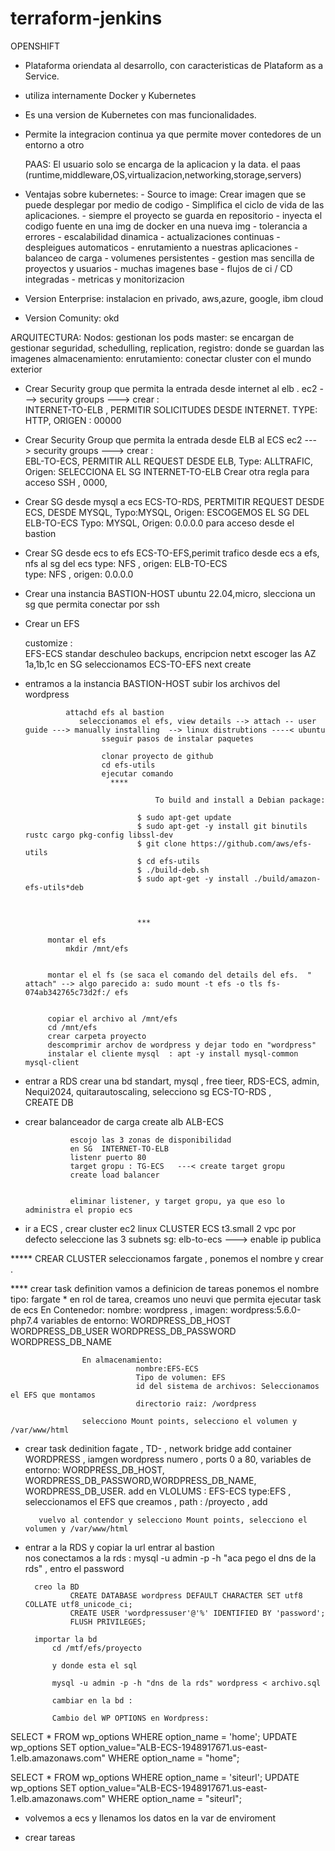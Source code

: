 # terraform-jenkins

OPENSHIFT

- Plataforma oriendata al desarrollo, con caracteristicas de Plataform as a Service.
- utiliza internamente Docker y Kubernetes
- Es una version de Kubernetes con mas funcionalidades. 
- Permite la integracion continua ya que permite mover contedores de un entorno a otro 

    PAAS: El usuario solo se encarga de la aplicacion y la data.
          el paas (runtime,middleware,OS,virtualizacion,networking,storage,servers)

- Ventajas sobre kubernetes: 
        - Source to image: Crear imagen que se puede desplegar por medio de codigo
        - Simplifica el ciclo de vida de las aplicaciones.
        - siempre el proyecto se guarda en repositorio
        - inyecta el codigo fuente en una img de docker en una nueva img
        - tolerancia a errores
        - escalabilidad dinamica
        - actualizaciones continuas
        - despleigues automaticos
        - enrutamiento a nuestras aplicaciones
        - balanceo de carga
        - volumenes persistentes
        - gestion mas sencilla de proyectos y usuarios
        - muchas imagenes base
        - flujos de ci / CD integradas
        - metricas y monitorizacion

- Version Enterprise: instalacion en privado, aws,azure, google, ibm cloud
- Version Comunity: okd 

ARQUITECTURA:
    Nodos: gestionan los pods
    master: se encargan de gestionar  seguridad, schedulling, replication, 
    registro: donde se guardan las imagenes
    almacenamiento:
    enrutamiento: conectar cluster con el mundo exterior







- Crear Security group que permita la entrada desde internet al elb .
			ec2 ---> security groups ---> crear :  
					INTERNET-TO-ELB , PERMITIR SOLICITUDES DESDE INTERNET. 
					TYPE: HTTP, ORIGEN : 00000	

- Crear Security Group   que permita la entrada desde ELB  al ECS 
			ec2 ---> security groups ---> crear :  
					EBL-TO-ECS, PERMITIR  ALL REQUEST DESDE ELB,
					Type: ALLTRAFIC, Origen: SELECCIONA EL SG  INTERNET-TO-ELB
					Crear otra regla para acceso SSH , 0000,

- Crear SG  desde mysql a ecs 
			ECS-TO-RDS, PERTMITIR REQUEST DESDE ECS, DESDE MYSQL,
			Typo:MYSQL,  Origen: ESCOGEMOS EL SG DEL ELB-TO-ECS
			Typo: MYSQL, Origen: 0.0.0.0 para acceso desde el bastion 

- Crear SG desde ecs to efs
			ECS-TO-EFS,perimit trafico desde ecs a efs, nfs al sg del ecs 
			type: NFS , origen: ELB-TO-ECS  
			type: NFS , origen: 0.0.0.0
			 
- Crear una instancia 
			BASTION-HOST
			ubuntu 22.04,micro, slecciona un sg que permita conectar por ssh 

- Crear un EFS
	 
	customize :   
			EFS-ECS
			standar
			deschuleo backups, encripcion
			netxt 
			escoger las AZ 1a,1b,1c   en SG seleccionamos ECS-TO-EFS 
			next
			create
			
-  entramos a la instancia BASTION-HOST 
				subir los archivos del wordpress 
				
				
				attachd efs al bastion
				   seleccionamos el efs, view details --> attach -- user guide ---> manually installing  --> linux distrubtions ----< ubuntu 
						sseguir pasos de instalar paquetes 
						     
						clonar proyecto de github
						cd efs-utils
						ejecutar comando
						  ****
						      
									To build and install a Debian package:

								$ sudo apt-get update
								$ sudo apt-get -y install git binutils rustc cargo pkg-config libssl-dev
								$ git clone https://github.com/aws/efs-utils
								$ cd efs-utils
								$ ./build-deb.sh
								$ sudo apt-get -y install ./build/amazon-efs-utils*deb 



								***
						
			montar el efs 
				mkdir /mnt/efs 


			montar el el fs (se saca el comando del details del efs.  " attach" --> algo parecido a: sudo mount -t efs -o tls fs-074ab342765c73d2f:/ efs
			
			
			copiar el archivo al /mnt/efs 
			cd /mnt/efs
			crear carpeta proyecto 
			descomprimir archov de wordpress y dejar todo en "wordpress"
			instalar el cliente mysql  : apt -y install mysql-common mysql-client 
			
			
- entrar a RDS 
		crear una bd 
				standart, mysql , free tieer, RDS-ECS, admin, Nequi2024, quitarautoscaling,  selecciono sg ECS-TO-RDS ,  
				CREATE DB 

- crear balanceador de carga 
		create alb 
				ALB-ECS 
				
				escojo las 3 zonas de disponibilidad
				en SG  INTERNET-TO-ELB  
				listenr puerto 80 
				target gropu : TG-ECS   ---< create target gropu 
				create load balancer 
				
				
				eliminar listener, y target gropu, ya que eso lo administra el propio ecs 
				
- ir a ECS ,  crear cluster ec2 linux 
       CLUSTER ECS 
	   t3.small
	   2
	   vpc por defecto
	   seleccione las 3 subnets 
	   sg: elb-to-ecs
		---> enable ip publica 
		
 ***** CREAR CLUSTER 
			seleccionamos fargate , ponemos el nombre y crear .
			
			
**** crear task definition
			vamos a definicion de tareas
			ponemos el nombre
			tipo: fargate 
			* en rol de tarea, creamos uno neuvi que permita ejecutar task de ecs 
			En Contenedor: 
					nombre: wordpress , imagen: wordpress:5.6.0-php7.4 
					variables de entorno: 
							WORDPRESS_DB_HOST
							WORDPRESS_DB_USER
							WORDPRESS_DB_PASSWORD
							WORDPRESS_DB_NAME
					
					En almacenamiento:		
								nombre:EFS-ECS
								Tipo de volumen: EFS 
								id del sistema de archivos: Seleccionamos el EFS que montamos 
								directorio raiz: /wordpress
								
					selecciono Mount points, selecciono el volumen y /var/www/html
					
					
					
	

	
- crear task dedinition  fagate  ,  TD- , network bridge 
		 add container WORDPRESS    , iamgen wordpress numero , ports 0 a 80,  variables de entorno:  WORDPRESS_DB_HOST, WORDPRESS_DB_PASSWORD,WORDPRESS_DB_NAME, WORDPRESS_DB_USER.
		 add 
		 en VLOLUMS : EFS-ECS type:EFS , seleccionamos  el EFS que creamos , path : /proyecto , add
		 
		 vuelvo al contendor y selecciono Mount points, selecciono el volumen y /var/www/html




- entrar a la RDS  y  copiar la url
        entrar al bastion  
		nos conectamos  a la rds : mysql -u admin -p -h "aca pego el dns de la rds" , entro el password
		
		creo la BD
				CREATE DATABASE wordpress DEFAULT CHARACTER SET utf8 COLLATE utf8_unicode_ci;
				CREATE USER 'wordpressuser'@'%' IDENTIFIED BY 'password';
				FLUSH PRIVILEGES; 
		
		importar la bd 
			cd /mtf/efs/proyecto
			
			y donde esta el sql 
			
			mysql -u admin -p -h "dns de la rds" wordpress < archivo.sql 
			 
		    cambiar en la bd : 
			
			Cambio del WP OPTIONS en Wordpress:

SELECT * FROM wp_options WHERE option_name = 'home';
UPDATE wp_options SET option_value="ALB-ECS-1948917671.us-east-1.elb.amazonaws.com" WHERE option_name = "home";

SELECT * FROM wp_options WHERE option_name = 'siteurl';
UPDATE wp_options SET option_value="ALB-ECS-1948917671.us-east-1.elb.amazonaws.com" WHERE option_name = "siteurl";

		
-  volvemos a ecs  y llenamos los datos en la var de enviroment 


- crear tareas 

		
	   
				
				
		
		
		
		
		
		
		
		
			
			
			
			
			

							
						
						
						 
				
				
				
				
				
				
				
				
			
			
			
										
